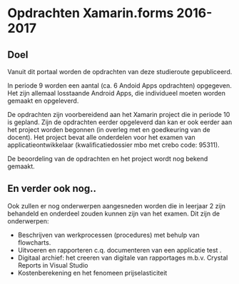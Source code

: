 # Opdrachten Xamarin.forms 2016-2017

## Doel

Vanuit dit portaal worden de opdrachten van deze studieroute gepubliceerd.

In periode 9 worden een aantal (ca. 6 Andoid Apps opdrachten) opgegeven. Het zijn allemaal losstaande Android Apps, die individueel moeten worden gemaakt en opgeleverd.

De opdrachten zijn voorbereidend aan het Xamarin project die in periode 10 is gepland. Zijn de opdrachten eerder opgeleverd dan kan er ook eerder aan het project worden begonnen (in overleg met en goedkeuring van de docent). Het project bevat alle onderdelen voor het examen van applicatieontwikkelaar (kwalificatiedossier mbo met crebo code: 95311).

De beoordeling van de opdrachten en het project wordt nog bekend gemaakt.

## En verder ook nog..
Ook zullen er nog onderwerpen aangesneden worden die in leerjaar 2 zijn behandeld en onderdeel zouden kunnen zijn van het examen. Dit zijn de onderwerpen:

- Beschrijven van werkprocessen (procedures) met behulp van flowcharts.
- Uitvoeren en rapporteren c.q. documenteren van een applicatie test  .
- Digitaal archief: het creeren van digitale van rapportages m.b.v. Crystal Reports in Visual Studio
- Kostenberekening en het fenomeen prijselasticiteit



